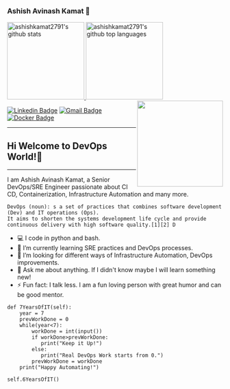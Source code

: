 ### Ashish Avinash Kamat 👋

<a href="https://github.com/ashishkamat2791">
  <img height="180em" src="https://github-readme-stats.vercel.app/api?username=ashishkamat2791&show_icons=true&theme=graywhite&count_private=true" alt="ashishkamat2791's github stats" />
  <img height="180em" src="https://github-readme-stats.vercel.app/api/top-langs/?username=ashishkamat2791&theme=graywhite&layout=compact" alt="ashishkamat2791's github top languages" />
</a>
<img align='right' src="https://media.giphy.com/media/KzJkzjggfGN5Py6nkT/giphy.gif" width="200">

 [![Linkedin Badge](https://img.shields.io/badge/-ashishkamat2791-blue?style=flat-square&logo=Linkedin&logoColor=white&link=https://www.linkedin.com/in/ashish-k-80b1674a/)](https://www.linkedin.com/in/ashish-k-80b1674a/) 
[![Gmail Badge](https://img.shields.io/badge/-ashishkamat91@gmail.com-c14438?style=flat-square&logo=Gmail&logoColor=white&link=mailto:ashishkamat91@gmail.com)](ashishkamat91@gmail.com)
[![Docker Badge](https://img.shields.io/badge/Docker-Docker%20Hub-orange)](https://hub.docker.com/u/ashishkamat2791)

---
## Hi  Welcome to DevOps World!👋
---
I am Ashish Avinash Kamat, a Senior DevOps/SRE Engineer passionate about CI CD, Containerization, Infrastructure Automation and many more. 

```
DevOps (noun): s a set of practices that combines software development (Dev) and IT operations (Ops). 
It aims to shorten the systems development life cycle and provide continuous delivery with high software quality.[1][2] D
```
- :computer: I code in python and bash.
- 🌱 I’m currently learning SRE practices and DevOps processes.
- 👯 I’m looking for different ways of Infrastructure Automation, DevOps improvements.
- 💬 Ask me about anything. If I didn't know maybe I will learn something new!
- ⚡ Fun fact: I talk less. I am a fun loving person with great humor and can be good mentor.

```
def 7YearsOfIT(self):
    year = 7
    prevWorkDone = 0
    while(year<7):
        workDone = int(input())
        if workDone>prevWorkDone:
           print("Keep it Up!")
        else:
           print("Real DevOps Work starts from 0.")
        prevWorkDone = workDone 
    print("Happy Automating!")
    
self.6YearsOfIT()
```
